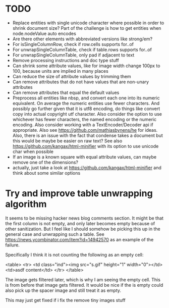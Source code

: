 
# TODO

* Replace entities with single unicode character where possible in order
to shrink document size? Part of the challenge is how to get entities when
node.nodeValue auto encodes
* Are there other elements with abbreviated versions like strong/em?
* For isSingleColumnRow, check if row.cells supports for..of
* For unwrapSingleColumnTable, check if table.rows supports for..of
* For unwrapSingleColumnTable, only pad if adjacent to text
* Remove processing instructions and doc type stuff
* Can shrink some attribute values, like for image width change 100px to 100,
because units are implied in many places
* Can reduce the size of attribute values by trimming them
* Can remove attributes that do not have values that are non-unary attributes
* Can remove attributes that equal the default values
* Preprocess all entities like nbsp, and convert each one into its numeric
equivalent. On average the numeric entities use fewer characters. And possibly
go further given that it is utf8 encoding, do things like convert copy into
actual copyright utf character. Also consider the option to use whichever has
fewer characters, the named encoding or the numeric encoding. Also consider
working with a TextEncoder/Decoder api if appropriate. Also see https://github.com/mathiasbynens/he for ideas. Also, there is an issue with
the fact that condense takes a document but this would be maybe be easier on
raw text? See also https://github.com/kangax/html-minifier with its option
to use unicode char when possible
* If an image is a known square with equal attribute values, can maybe remove
one of the dimensions?
* actually, just take a look at https://github.com/kangax/html-minifier and
think about some similar options 

# Try and improve table unwrapping algorithm

It seems to be missing hacker news blog comments section. It might be that the
first column is not empty, and only later becomes empty because of other
sanitization. But I feel like I should somehow be picking this up in the
general case and unwrapping such a table. See
https://news.ycombinator.com/item?id=14942570 as an example of the failure.

Specifically I think it is not counting the following as an empty cell:

&lt;table&gt;
&lt;tr&gt;
  &lt;td class="ind"&gt;&lt;img src="s.gif" height="1" width="0"&gt;&lt;/td&gt;
  &lt;td&gt;asdf content&lt;/td&gt;
&lt;/tr&gt;
&lt;/table&gt;

The image gets filtered later, which is why I am seeing the empty cell. This is
from before that image gets filtered. It would be nice if the is empty could
also pick up the spacer image and still treat it as empty.

This may just get fixed if i fix the remove tiny images stuff
